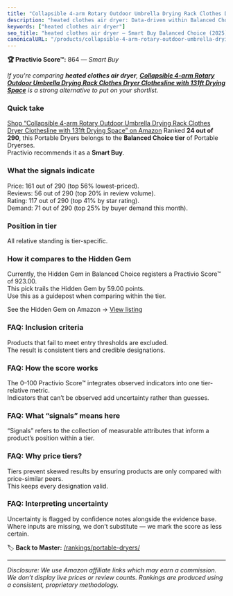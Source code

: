 ```yaml
---
title: "Collapsible 4-arm Rotary Outdoor Umbrella Drying Rack Clothes Dryer Clothesline with 131ft Drying Space"
description: "heated clothes air dryer: Data-driven within Balanced Choice ranking using the Practivio Score™. Positioned by quality, value, demand, findability, momentum."
keywords: ["heated clothes air dryer"]
seo_title: "heated clothes air dryer — Smart Buy Balanced Choice (2025)"
canonicalURL: "/products/collapsible-4-arm-rotary-outdoor-umbrella-drying-rack-clothes-dryer-clothesline-with-131ft-drying-space-B074861JXM/"
---
```


**🏆 Practivio Score™:** 864 — _Smart Buy_


*If you're comparing **heated clothes air dryer**, **[Collapsible 4-arm Rotary Outdoor Umbrella Drying Rack Clothes Dryer Clothesline with 131ft Drying Space](https://www.amazon.com/dp/B074861JXM?tag=practivio-20)** is a strong alternative to put on your shortlist.*
### Quick take
[Shop “Collapsible 4-arm Rotary Outdoor Umbrella Drying Rack Clothes Dryer Clothesline with 131ft Drying Space” on Amazon](https://www.amazon.com/dp/B074861JXM?tag=practivio-20)
Ranked **24 out of 290**, this Portable Dryers belongs to the **Balanced Choice tier** of Portable Dryerses.  
Practivio recommends it as a **Smart Buy**.

### What the signals indicate
Price: 161 out of 290 (top 56% lowest-priced).  
Reviews: 56 out of 290 (top 20% in review volume).  
Rating: 117 out of 290 (top 41% by star rating).  
Demand: 71 out of 290 (top 25% by buyer demand this month).

### Position in tier
All relative standing is tier-specific.

### How it compares to the Hidden Gem
Currently, the Hidden Gem in Balanced Choice registers a Practivio Score™ of 923.00.  
This pick trails the Hidden Gem by 59.00 points.  
Use this as a guidepost when comparing within the tier.  

See the Hidden Gem on Amazon → [View listing](https://www.amazon.com/dp/B00Q4X2FSM?tag=practivio-20)

### FAQ: Inclusion criteria
Products that fail to meet entry thresholds are excluded.  
The result is consistent tiers and credible designations.

### FAQ: How the score works
The 0–100 Practivio Score™ integrates observed indicators into one tier-relative metric.  
Indicators that can’t be observed add uncertainty rather than guesses.

### FAQ: What “signals” means here
“Signals” refers to the collection of measurable attributes that inform a product’s position within a tier.

### FAQ: Why price tiers?
Tiers prevent skewed results by ensuring products are only compared with price-similar peers.  
This keeps every designation valid.

### FAQ: Interpreting uncertainty
Uncertainty is flagged by confidence notes alongside the evidence base.  
Where inputs are missing, we don’t substitute — we mark the score as less certain.


🏷️ **Back to Master:** [/rankings/portable-dryers/](/rankings/portable-dryers/)

---
_Disclosure: We use Amazon affiliate links which may earn a commission. We don’t display live prices or review counts. Rankings are produced using a consistent, proprietary methodology._
